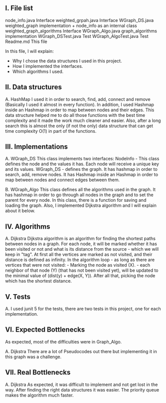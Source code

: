 I. File list
------------
node_info.java				Interface
weighted_grpah.java			Interface
WGraph_DS.java				weighted_graph implementation + node_info as an internal class
weighted_graph_algorithms	Interface
WGraph_Algo.java			graph_algorithms implementation
WGraph_DSTest.java			Test
WGraph_AlgoTest.java		Test
Readme.md					This file

In this file, I will explain:
- Why I chose the data structures I used in this project.
- How I implemented the interfaces.
- Which algorithms I used.

II. Data structures
-------------------

A. HashMap
	I used it in order to search, find, add, connect and remove (Basically I used it almost in every function).
	In addition, I used Hashmap inside an Hashmap in order to map between nodes and their edges.
	This data structure helped me to do all those functions with the best time complexity and it made the work much cleaner and easier.
	Also, after a long search this is almost the only (if not the only) data structure that can get time complexity O(1) in part of the functions.


III. Implementations
--------------------

A. WGraph_DS
	This class implements two interfaces:
	NodeInfo - This class defines the node and the values it has. Each node will receive a unique key and its values.
	WGraph_DS - defines the graph.
	It has hashmap in order to search, add, remove nodes.
	It has Hashmap inside an Hashmap in order to map between nodes and connect edges between them.
	
	
B. WGraph_Algo
	This class defines all the algorithms used in the graph.
	It has hashmap in order to go through all nodes in the graph and to set the parent for every node.
	In this class, there is a function for saving and loading the graph.
	Also, I implemented Dijkstra algorithm and I will explain about it below.

IV. Algorithms
--------------

A. Dijkstra
	Dijkstra algorithm is an algorithm for finding the shortest paths between nodes in a graph.
	For each node, it will be marked whether it has been visited or not and what is its distance from the source - which we will keep in "tag".
	At first all the vertices are marked as not visited, and their distance is defined as infinity.
	In the algorithm loop - as long as there are vertices that were not visited:
		- Marking the node as visited (X).
		- each neighbor of that node (Y) (that has not been visited yet), will be updated to the minimal value of (dist(y) + edge(X, Y)).
	After all that, picking the node which has the shortest distance.
	
V. Tests
----------

A. I used junit 5 for the tests, there are two tests in this project, one for each implementation.

VI. Expected Bottlenecks
-----------------------

As expected, most of the difficulties were in Graph_Algo.

A. Dijkstra
	There are a lot of Pseudocodes out there but implementing it in this graph was a challenge.


VII. Real Bottlenecks
--------------------

A. Dijkstra
	As expected, it was difficult to implement and not get lost in the way. After finding the right data structures it was easier.
	The priority queue makes the algorithm much faster.
